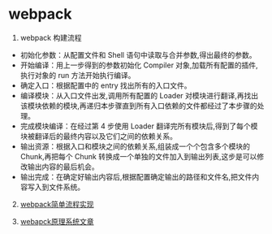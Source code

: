 <!--
 * @Author: TerryMin
 * @Date: 2022-09-24 14:28:01
 * @LastEditors: TerryMin
 * @LastEditTime: 2022-09-24 14:28:20
 * @Description: file not
-->

# webpack

1. webpack 构建流程
 - 初始化参数：从配置文件和 Shell 语句中读取与合并参数,得出最终的参数。
 - 开始编译：用上一步得到的参数初始化 Compiler 对象,加载所有配置的插件,执行对象的 run 方法开始执行编译。
 - 确定入口：根据配置中的 entry 找出所有的入口文件。
 - 编译模块：从入口文件出发,调用所有配置的 Loader 对模块进行翻译,再找出该模块依赖的模块,再递归本步骤直到所有入口依赖的文件都经过了本步骤的处理。
 - 完成模块编译：在经过第 4 步使用 Loader 翻译完所有模块后,得到了每个模块被翻译后的最终内容以及它们之间的依赖关系。
 - 输出资源：根据入口和模块之间的依赖关系,组装成一个个包含多个模块的 Chunk,再把每个 Chunk 转换成一个单独的文件加入到输出列表,这步是可以修改输出内容的最后机会。
 - 输出完成：在确定好输出内容后,根据配置确定输出的路径和文件名,把文件内容写入到文件系统。

2. [webpack简单流程实现](https://juejin.cn/post/6844904038543130637?utm_source=gold_browser_extension#heading-17)

3. [webapck原理系统文章](https://mp.weixin.qq.com/mp/appmsgalbum?__biz=Mzg3OTYwMjcxMA==&action=getalbum&album_id=1856066636768722949&scene=173&from_msgid=2247483744&from_itemidx=1&count=3&nolastread=1#wechat_redirect)

